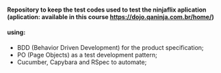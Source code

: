 #### Repository to keep the test codes used to test the ninjaflix aplication (aplication: available in this course https://dojo.qaninja.com.br/home/) 

#### using:

- BDD (Behavior Driven Development) for the product specification;
- PO (Page Objects) as a test development pattern;
- Cucumber, Capybara and RSpec to automate;
